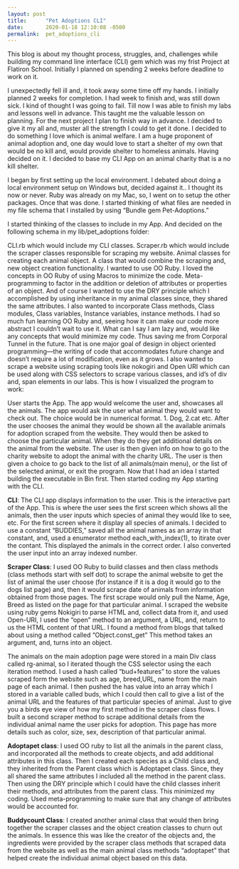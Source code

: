 ```yaml
---
layout: post
title:      "Pet Adoptions CLI"
date:       2020-01-18 12:10:08 -0500
permalink:  pet_adoptions_cli
---
```



This blog is about my thought process, struggles, and, challenges while building my command line interface (CLI) gem which was my frist Project at Flatiron School. Initially I planned on spending 2 weeks before deadline to work on it.

I unexpectedly fell ill and, it took away some time off my hands. I initially planned 2 weeks for completion. I had week to finish and, was still down sick. I kind of thought I was going to fail. Till now I was able to finish my labs and lessons well in advance. This taught me the valuable lesson on planning. For the next project I plan to finish way in advance. I decided to give it my all and, muster all the strength I could to get it done. I decided to do something I love which is animal welfare. I am a huge proponent of animal adoption and, one day would love to start a shelter of my own that would be no kill and, would provide shelter to homeless animals. Having decided on it. I decided to base my CLI App on an animal charity that is a no kill shelter.

I began by first setting up the local environment. I debated about doing a local environment setup on Windows but, decided against it.. I thought its now or never. Ruby was already on my Mac, so, I went on to setup the other packages. Once that was done. I started thinking of what files are needed in my file schema that I installed by using “Bundle gem Pet-Adoptions.”

I started thinking of the classes to include in my App. And decided on the following schema in my lib/pet_adoptions folder:

CLI.rb which would include my CLI classes.
Scraper.rb which would include the scraper classes responsible for scraping my website.
Animal classes for creating each animal object.
A class that would combine the scraping and, new object creation functionality.
I wanted to use OO Ruby. I loved the concepts in OO Ruby of using Macros to minimize the code. Meta-programming to factor in the addition or deletion of attributes or properties of an object. And of course I wanted to use the DRY principle which I accomplished by using inheritance in my animal classes since, they shared the same attributes.
I also wanted to incorporate Class methods, Class modules, Class variables, Instance variables, instance methods. I had so much fun learning OO Ruby and, seeing how it can make our code more abstract I couldn’t wait to use it. What can I say I am lazy and, would like any concepts that would minimize my code. Thus saving me from Corporal Tunnel in the future. That is one major goal of design in object oriented programming––the writing of code that accommodates future change and doesn’t require a lot of modification, even as it grows.
I also wanted to scrape a website using scraping tools like nokogiri and Open URI which can be used along with CSS selectors to scrape various classes, and id’s of div and, span elements in our labs.
This is how I visualized the program to work:

User starts the App.
The app would welcome the user and, showcases all the animals.
The app would ask the user what animal they would want to check out. The choice would be in numerical format. 1. Dog, 2.cat etc.
After the user chooses the animal they would be shown all the available animals for adoption scraped from the website.
They would then be asked to choose the particular animal. When they do they get additional details on the animal from the website.
The user is then given info on how to go to the charity website to adopt the animal with the charity URL.
The user is then given a choice to go back to the list of all animals(main menu), or the list of the selected animal, or exit the program.
Now that I had an idea I started building the executable in Bin first. Then started coding my App starting with the CLI.

**CLI**: The CLI app displays information to the user. This is the interactive part of the App. This is where the user sees the first screen which shows all the animals, then the user inputs which species of animal they would like to see, etc. For the first screen where it display all species of animals. I decided to use a constant “BUDDIES,” saved all the animal names as an array in that constant, and, used a enumerator method each_with_index(1), to itirate over the contant. This displayed the animals in the correct order. I also converted the user input into an array indexed number.

**Scraper Class**: I used OO Ruby to build classes and then class methods (class methods start with self dot) to scrape the animal website to get the list of animal the user choose (for instance if it is a dog it would go to the dogs list page) and, then it would scrape date of animals from information obtained from those pages. The first scrape would only pull the Name, Age, Breed as listed on the page for that particular animal. I scraped the website using ruby gems Nokigiri to parse HTML and, collect data from it, and used Open-URI, I used the “open” method to an argument, a URL, and, return to us the HTML content of that URL. I found a method from blogs that talked about using a method called “Object.const_get” This method takes an argument, and, turns into an object.

The animals on the main adoption page were stored in a main Div class called rg-animal, so I iterated though the CSS selector using the each iteration method. I used a hash called “bud+features” to store the values scraped form the website such as age, breed,URL, name from the main page of each animal. I then pushed the has value into an array which I stored in a variable called buds, which I could then call to give a list of the animal URL and the features of that particular species of animal. Just to give you a birds eye view of how my first method in the scraper class flows. I built a second scraper method to scrape additional details from the individual animal name the user picks for adoption. This page has more details such as color, size, sex, description of that particular animal.

**Adoptapet class**: I used OO ruby to list all the animals in the parent class, and incorporated all the methods to create objects, and add additional attributes in this class. Then I created each species as a Child class and, they inherited from the Parent class which is Adoptapet class. Since, they all shared the same attributes I included all the method in the parent class. Then using the DRY principle which I could have the child classes inherit their methods, and attributes from the parent class. This minimized my coding. Used meta-programming to make sure that any change of attributes would be accounted for.

**Buddycount Class**: I created another animal class that would then bring together the scraper classes and the object creation classes to churn out the animals. In essence this was like the creator of the objects and, the ingredients were provided by the scraper class methods that scraped data from the website as well as the main animal class methods “adoptapet” that helped create the individual animal object based on this data.
